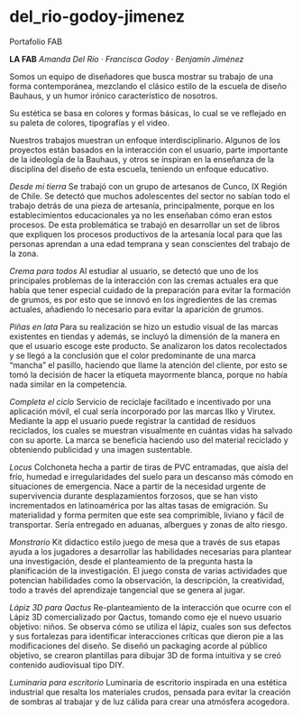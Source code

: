 # del_rio-godoy-jimenez
Portafolio FAB

**LA FAB**
*Amanda Del Río · Francisca Godoy · Benjamín Jiménez*

Somos un equipo de diseñadores que busca mostrar su trabajo de una forma
contemporánea, mezclando el clásico estilo de la escuela de diseño Bauhaus, y
un humor irónico característico de nosotros.

Su estética se basa en colores y formas básicas, lo cual se ve reflejado en su
paleta de colores, tipografías y el video.

Nuestros trabajos muestran un enfoque interdisciplinario. Algunos de los proyectos
están basados en la interacción con el usuario, parte importante de la ideología 
de la Bauhaus, y otros se inspiran en la enseñanza de la disciplina del diseño
de esta escuela, teniendo un enfoque educativo.

*Desde mi tierra*
Se trabajó con un grupo de artesanos de Cunco, IX Región de Chile. Se detectó que muchos adolescentes del sector no sabían todo el trabajo detrás de una pieza de artesanía, principalmente, porque en los establecimientos educacionales ya no les enseñaban cómo eran estos procesos. 
De esta problemática se trabajó en desarrollar un set de libros que expliquen los procesos productivos de la artesanía local para que las personas aprendan a una edad temprana y sean conscientes del trabajo de la zona.

*Crema para todos*
Al estudiar al usuario, se detectó que uno de los principales problemas de la interacción con las cremas actuales era que había que tener especial cuidado de la preparación para evitar la formación de grumos, es por esto que se innovó en los ingredientes de las cremas actuales, añadiendo lo necesario para evitar la aparición de grumos.

*Piñas en lata*
Para su realización se hizo un estudio visual de las marcas existentes en tiendas y además, se incluyó la dimensión de la manera en que el usuario escoge este producto. Se analizaron los datos recolectados y se llegó a la conclusión que el color predominante  de una marca “mancha” el pasillo, haciendo que llame la atención del cliente, por esto se tomó la decisión de hacer la etiqueta mayormente blanca, porque no había nada similar en la competencia.

*Completa el ciclo*
Servicio de reciclaje facilitado e incentivado por una aplicación móvil, el cual sería incorporado por las marcas Ilko y Virutex. Mediante la app el usuario puede registrar la cantidad de residuos reciclados, los cuales se muestran visualmente en cuántas vidas ha salvado con su aporte. La marca se beneficia haciendo uso del material reciclado y obteniendo publicidad y una imagen sustentable.

*Locus*
Colchoneta hecha a partir de tiras de PVC entramadas, que aísla del frío, humedad e irregularidades del suelo para un descanso más cómodo en situaciones de emergencia. Nace a partir de la necesidad urgente de supervivencia durante desplazamientos forzosos, que se han visto incrementados en latinoamérica por las altas tasas de emigración. Su materialidad y forma permiten que este sea comprimible, liviano y fácil de transportar. Sería entregado en aduanas, albergues y zonas de alto riesgo.

*Monstrario*
Kit didactico estilo juego de mesa que a través de sus etapas ayuda a los jugadores a desarrollar las habilidades necesarias para plantear una investigación, desde el planteamiento de la pregunta hasta la planificación de la investigación. El juego consta de varias actividades que potencian habilidades como la observación, la descripción, la creatividad, todo a través del aprendizaje tangencial que se genera al jugar. 

*Lápiz 3D para Qactus*
Re-planteamiento de la interacción que ocurre con el Lápiz 3D comercializado por Qactus, tomando como eje el nuevo usuario objetivo: niños. Se observa cómo se utiliza el lápiz, cuales son sus defectos y sus fortalezas para identificar interacciones críticas que dieron pie a las modificaciones del diseño. Se diseñó un packaging acorde al público objetivo, se crearon plantillas para dibujar 3D de forma intuitiva y se creó contenido audiovisual tipo DIY. 

*Luminaria para escritorio*
Luminaria de escritorio inspirada en una estética industrial que resalta los materiales crudos, pensada para evitar la creación de sombras al trabajar y de luz cálida para crear una atmósfera acogedora.

